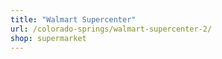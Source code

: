 ```yaml
---
title: "Walmart Supercenter"
url: /colorado-springs/walmart-supercenter-2/
shop: supermarket
---
```

